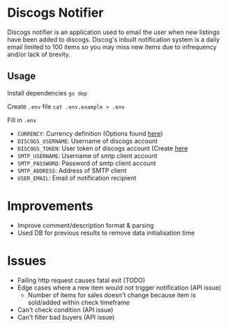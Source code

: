 # Discogs Notifier
Discogs notifier is an application used to email the user when new listings have been added to discogs. Discog's inbuilt notification system is a daily email limited to 100 items so you may miss new items due to infrequency and/or lack of brevity.

## Usage
Install dependencies
`go dep`

Create `.env` file
`cat .env.example > .env`

Fill in `.env`
- `CURRENCY`: Currency definition (Options found [here](https://www.discogs.com/developers#page:marketplace,header:marketplace-release-statistics))
- `DISCOGS_USERNAME`: Username of discogs account
- `DISCOGS_TOKEN`: User token of discogs account (Create [here](https://www.discogs.com/settings/developers)
- `SMTP_USERNAME`: Username of smtp client account
- `SMTP_PASSWORD`: Password of smtp client account
- `SMTP_ADDRESS`: Address of SMTP client
- `USER_EMAIL`: Email of notification recipient



# Improvements
- Improve comment/description format & parsing
- Used DB for previous results to remove data initialisation time

# Issues
- Failing http request causes fatal exit (TODO)
- Edge cases where a new item would not trigger notification (API issue)
    - Number of items for sales doesn't change because item is sold/added within check timeframe
- Can't check condition (API issue)
- Can't filter bad buyers (API issue)    
